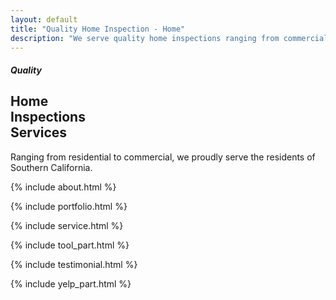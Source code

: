 ```yaml
---
layout: default
title: "Quality Home Inspection - Home"
description: "We serve quality home inspections ranging from commercial to residential properties."
---
```


<div>
   <!--::banner part start::-->
   <section class="banner_part">
      <div class="container">
         <div class="row">
            <div class="col-lg-5 offset-lg-1 col-sm-8 offset-sm-2">
               <div class="banner_text aling-items-center">
                  <div class="banner_text_iner">
                     <h5>Quality</h5>
                     <h2>Home <br>
                        Inspections <br>
                        Services</h2>
                     <p>Ranging from residential to commercial, we proudly serve the residents of Southern California. </p>
                  </div>
               </div>
            </div>
         </div>
      </div>
   </section>
   <!--::banner part end::-->

   {% include about.html %}

   {% include portfolio.html %}

   {% include service.html %}
   
   {% include tool_part.html %}

   {% include testimonial.html %}

   {% include yelp_part.html %}
</div>
